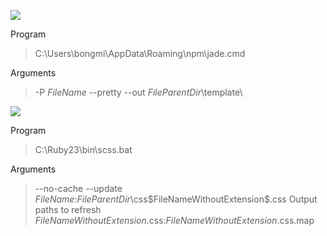 ![](https://app.yinxiang.com/shard/s64/res/14963215-29d4-4583-aa8e-8d25d1363a3b.png)

Program
>C:\Users\bongmi\AppData\Roaming\npm\jade.cmd

Arguments
> -P $FileName$ --pretty --out $FileParentDir$\template\

![](https://app.yinxiang.com/shard/s64/res/1c609a6a-7b53-44fa-9c53-d2db54df3aed.png)

Program
>C:\Ruby23\bin\scss.bat

Arguments
>--no-cache --update $FileName$:$FileParentDir$\css\$FileNameWithoutExtension$.css
Output paths to refresh
$FileNameWithoutExtension$.css:$FileNameWithoutExtension$.css.map
